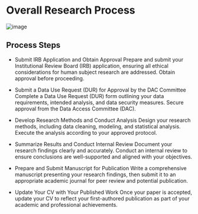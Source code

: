 # Overall Research Process

![image](https://github.com/user-attachments/assets/6e2d3707-2aec-4498-8648-898877584acc)



## Process Steps 
* Submit IRB Application and Obtain Approval
Prepare and submit your Institutional Review Board (IRB) application, ensuring all ethical considerations for human subject research are addressed. Obtain approval before proceeding.

* Submit a Data Use Request (DUR) for Approval by the DAC Committee
Complete a Data Use Request (DUR) form outlining your data requirements, intended analysis, and data security measures. Secure approval from the Data Access Committee (DAC).

* Develop Research Methods and Conduct Analysis
Design your research methods, including data cleaning, modeling, and statistical analysis. Execute the analysis according to your approved protocol.

* Summarize Results and Conduct Internal Review
Document your research findings clearly and accurately. Conduct an internal review to ensure conclusions are well-supported and aligned with your objectives.

* Prepare and Submit Manuscript for Publication
Write a comprehensive manuscript presenting your research findings, then submit it to an appropriate academic journal for peer review and potential publication.

* Update Your CV with Your Published Work
Once your paper is accepted, update your CV to reflect your first-authored publication as part of your academic and professional achievements.
